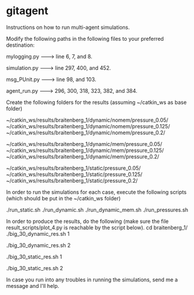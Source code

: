 # gitagent
Instructions on how to run multi-agent simulations.

Modify the following paths in the following files to your preferred destination:

mylogging.py ---> line 6, 7, and 8.

simulation.py ---> line 297, 400, and 452.

msg_PUnit.py ---> line 98, and 103.

agent_run.py ---> 296, 300, 318, 323, 382, and 384.

Create the following folders for the results (assuming ~/catkin_ws as base folder)

~/catkin_ws/results/braitenberg_1/dynamic/nomem/pressure_0.05/
~/catkin_ws/results/braitenberg_1/dynamic/nomem/pressure_0.125/
~/catkin_ws/results/braitenberg_1/dynamic/nomem/pressure_0.2/

~/catkin_ws/results/braitenberg_1/dynamic/mem/pressure_0.05/
~/catkin_ws/results/braitenberg_1/dynamic/mem/pressure_0.125/
~/catkin_ws/results/braitenberg_1/dynamic/mem/pressure_0.2/

~/catkin_ws/results/braitenberg_1/static/pressure_0.05/
~/catkin_ws/results/braitenberg_1/static/pressure_0.125/
~/catkin_ws/results/braitenberg_1/static/pressure_0.2/

In order to run the simulations for each case, execute the following scripts (which should be put in the ~/catkin_ws folder)

./run_static.sh
./run_dynamic.sh
./run_dynamic_mem.sh
./run_pressures.sh

In order to produce the results, do the following (make sure the file result_scripts/plot_4.py is reachable by the script below).
cd braitenberg_1/
./big_30_dynamic_res.sh 1

./big_30_dynamic_res.sh 2

./big_30_static_res.sh 1

./big_30_static_res.sh 2

In case you run into any troubles in running the simulations, send me a message and I'll help.
